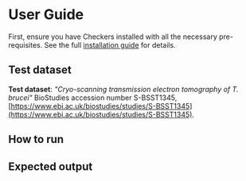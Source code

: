 # User Guide

First, ensure you have Checkers installed with all the necessary pre-requisites. See the full [installation guide](install.md) for details.

## Test dataset

**Test dataset**: *"Cryo-scanning transmission electron tomography of T. brucei"* BioStudies accession number S-BSST1345, [https://www.ebi.ac.uk/biostudies/studies/S-BSST1345](https://www.ebi.ac.uk/biostudies/studies/S-BSST1345).

## How to run

## Expected output
